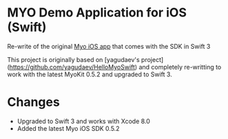 # MYO Demo Application for iOS (Swift)

Re-write of the original [Myo iOS app](https://developer.thalmic.com/downloads) that comes with the SDK in Swift 3

This project is originally based on [yagudaev's project] (https://github.com/yagudaev/HelloMyoSwift) and completely re-writting to work with the latest MyoKit 0.5.2 and upgraded to Swift 3.

# Changes

* Upgraded to Swift 3 and works with Xcode 8.0
* Added the latest Myo iOS SDK 0.5.2
